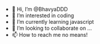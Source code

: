 - 👋 Hi, I’m @BhavyaDDD
- 👀 I’m interested in coding
- 🌱 I’m currently learning javascript
- 💞️ I’m looking to collaborate on ...
- 📫 How to reach me no means!

<!---
BhavyaDDD/BhavyaDDD is a ✨ special ✨ repository because its `README.md` (this file) appears on your GitHub profile.
You can click the Preview link to take a look at your changes.
--->
